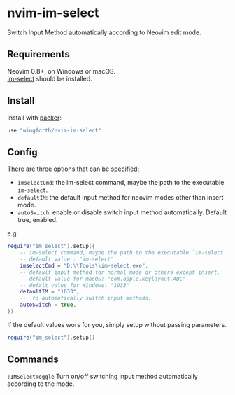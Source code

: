 # nvim-im-select
 Switch Input Method automatically according to Neovim edit mode.

## Requirements
 Neovim 0.8+, on Windows or macOS.  
 [im-select](https://github.com/daipeihust/im-select) should be installed. 

## Install
 
 Install with [packer](https://github.com/wbthomason/packer.nvim):  

```lua
use "wingforth/nvim-im-select"
```

## Config
 There are three options that can be specified:
 - `imselectCmd`: the im-select command, maybe the path to the executable `im-select`. 
 - `defaultIM`: the default input method for neovim modes other than insert mode.  
 - `autoSwitch`: enable or disable switch input method automatically. Default true, enabled.

e.g.  

```lua
require("im_select").setup({
    -- im-select command, maybe the path to the executable `im-select`.
    -- default value : "im-select"
    imselectCmd = "D:\\Tools\\im-select.exe",
    -- default input method for normal mode or others except insert.
    -- default value for macOS: "com.apple.keylayout.ABC".
    -- defalt value for Windows: "1033"
    defaultIM = "1033",
    --  to automatically switch input methods.
    autoSwitch = true,
})
```

If the default values wors for you, simply setup without passing parameters.

```lua
require("im_select").setup()
```

## Commands

`:IMSelectToggle` Turn on/off switching input method automatically according to the mode.
